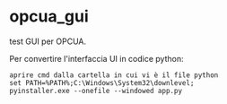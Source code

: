 # opcua_gui

test GUI per OPCUA.

Per convertire l'interfaccia UI in codice python:
```
aprire cmd dalla cartella in cui vi è il file python
set PATH=%PATH%;C:\Windows\System32\downlevel;
pyinstaller.exe --onefile --windowed app.py
```
